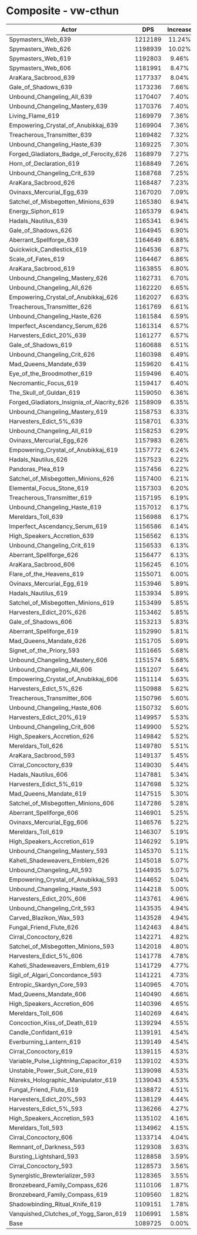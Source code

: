 # Composite - vw-cthun
| Actor | DPS | Increase |
|---|:---:|:---:|
|Spymasters_Web_639|1212189|11.24%|
|Spymasters_Web_626|1198939|10.02%|
|Spymasters_Web_619|1192803|9.46%|
|Spymasters_Web_606|1181991|8.47%|
|AraKara_Sacbrood_639|1177337|8.04%|
|Gale_of_Shadows_639|1173236|7.66%|
|Unbound_Changeling_All_639|1170407|7.40%|
|Unbound_Changeling_Mastery_639|1170376|7.40%|
|Living_Flame_619|1169979|7.36%|
|Empowering_Crystal_of_Anubikkaj_639|1169904|7.36%|
|Treacherous_Transmitter_639|1169482|7.32%|
|Unbound_Changeling_Haste_639|1169225|7.30%|
|Forged_Gladiators_Badge_of_Ferocity_626|1168979|7.27%|
|Horn_of_Declaration_619|1168849|7.26%|
|Unbound_Changeling_Crit_639|1168768|7.25%|
|AraKara_Sacbrood_626|1168487|7.23%|
|Ovinaxs_Mercurial_Egg_639|1167020|7.09%|
|Satchel_of_Misbegotten_Minions_639|1165380|6.94%|
|Energy_Siphon_619|1165379|6.94%|
|Hadals_Nautilus_639|1165341|6.94%|
|Gale_of_Shadows_626|1164945|6.90%|
|Aberrant_Spellforge_639|1164649|6.88%|
|Quickwick_Candlestick_619|1164536|6.87%|
|Scale_of_Fates_619|1164467|6.86%|
|AraKara_Sacbrood_619|1163855|6.80%|
|Unbound_Changeling_Mastery_626|1162731|6.70%|
|Unbound_Changeling_All_626|1162220|6.65%|
|Empowering_Crystal_of_Anubikkaj_626|1162027|6.63%|
|Treacherous_Transmitter_626|1161769|6.61%|
|Unbound_Changeling_Haste_626|1161584|6.59%|
|Imperfect_Ascendancy_Serum_626|1161314|6.57%|
|Harvesters_Edict_20%_639|1161277|6.57%|
|Gale_of_Shadows_619|1160688|6.51%|
|Unbound_Changeling_Crit_626|1160398|6.49%|
|Mad_Queens_Mandate_639|1159620|6.41%|
|Eye_of_the_Broodmother_619|1159496|6.40%|
|Necromantic_Focus_619|1159417|6.40%|
|The_Skull_of_Guldan_619|1159050|6.36%|
|Forged_Gladiators_Insignia_of_Alacrity_626|1158909|6.35%|
|Unbound_Changeling_Mastery_619|1158753|6.33%|
|Harvesters_Edict_5%_639|1158701|6.33%|
|Unbound_Changeling_All_619|1158253|6.29%|
|Ovinaxs_Mercurial_Egg_626|1157983|6.26%|
|Empowering_Crystal_of_Anubikkaj_619|1157772|6.24%|
|Hadals_Nautilus_626|1157523|6.22%|
|Pandoras_Plea_619|1157456|6.22%|
|Satchel_of_Misbegotten_Minions_626|1157400|6.21%|
|Elemental_Focus_Stone_619|1157303|6.20%|
|Treacherous_Transmitter_619|1157195|6.19%|
|Unbound_Changeling_Haste_619|1157012|6.17%|
|Mereldars_Toll_639|1156988|6.17%|
|Imperfect_Ascendancy_Serum_619|1156586|6.14%|
|High_Speakers_Accretion_639|1156562|6.13%|
|Unbound_Changeling_Crit_619|1156533|6.13%|
|Aberrant_Spellforge_626|1156477|6.13%|
|AraKara_Sacbrood_606|1156245|6.10%|
|Flare_of_the_Heavens_619|1155071|6.00%|
|Ovinaxs_Mercurial_Egg_619|1153946|5.89%|
|Hadals_Nautilus_619|1153934|5.89%|
|Satchel_of_Misbegotten_Minions_619|1153499|5.85%|
|Harvesters_Edict_20%_626|1153462|5.85%|
|Gale_of_Shadows_606|1153213|5.83%|
|Aberrant_Spellforge_619|1152990|5.81%|
|Mad_Queens_Mandate_626|1151705|5.69%|
|Signet_of_the_Priory_593|1151665|5.68%|
|Unbound_Changeling_Mastery_606|1151574|5.68%|
|Unbound_Changeling_All_606|1151207|5.64%|
|Empowering_Crystal_of_Anubikkaj_606|1151114|5.63%|
|Harvesters_Edict_5%_626|1150988|5.62%|
|Treacherous_Transmitter_606|1150796|5.60%|
|Unbound_Changeling_Haste_606|1150732|5.60%|
|Harvesters_Edict_20%_619|1149957|5.53%|
|Unbound_Changeling_Crit_606|1149900|5.52%|
|High_Speakers_Accretion_626|1149842|5.52%|
|Mereldars_Toll_626|1149780|5.51%|
|AraKara_Sacbrood_593|1149137|5.45%|
|Cirral_Concoctory_639|1149030|5.44%|
|Hadals_Nautilus_606|1147881|5.34%|
|Harvesters_Edict_5%_619|1147698|5.32%|
|Mad_Queens_Mandate_619|1147515|5.30%|
|Satchel_of_Misbegotten_Minions_606|1147286|5.28%|
|Aberrant_Spellforge_606|1146901|5.25%|
|Ovinaxs_Mercurial_Egg_606|1146576|5.22%|
|Mereldars_Toll_619|1146307|5.19%|
|High_Speakers_Accretion_619|1146292|5.19%|
|Unbound_Changeling_Mastery_593|1145370|5.11%|
|Kaheti_Shadeweavers_Emblem_626|1145018|5.07%|
|Unbound_Changeling_All_593|1144935|5.07%|
|Empowering_Crystal_of_Anubikkaj_593|1144652|5.04%|
|Unbound_Changeling_Haste_593|1144218|5.00%|
|Harvesters_Edict_20%_606|1143761|4.96%|
|Unbound_Changeling_Crit_593|1143535|4.94%|
|Carved_Blazikon_Wax_593|1143528|4.94%|
|Fungal_Friend_Flute_626|1142463|4.84%|
|Cirral_Concoctory_626|1142271|4.82%|
|Satchel_of_Misbegotten_Minions_593|1142018|4.80%|
|Harvesters_Edict_5%_606|1141778|4.78%|
|Kaheti_Shadeweavers_Emblem_619|1141729|4.77%|
|Sigil_of_Algari_Concordance_593|1141221|4.73%|
|Entropic_Skardyn_Core_593|1140965|4.70%|
|Mad_Queens_Mandate_606|1140490|4.66%|
|High_Speakers_Accretion_606|1140396|4.65%|
|Mereldars_Toll_606|1140269|4.64%|
|Concoction_Kiss_of_Death_619|1139294|4.55%|
|Candle_Confidant_619|1139191|4.54%|
|Everburning_Lantern_619|1139149|4.54%|
|Cirral_Concoctory_619|1139115|4.53%|
|Variable_Pulse_Lightning_Capacitor_619|1139102|4.53%|
|Unstable_Power_Suit_Core_619|1139098|4.53%|
|Nizreks_Holographic_Manipulator_619|1139043|4.53%|
|Fungal_Friend_Flute_619|1138872|4.51%|
|Harvesters_Edict_20%_593|1138129|4.44%|
|Harvesters_Edict_5%_593|1136266|4.27%|
|High_Speakers_Accretion_593|1135102|4.16%|
|Mereldars_Toll_593|1134962|4.15%|
|Cirral_Concoctory_606|1133714|4.04%|
|Remnant_of_Darkness_593|1129308|3.63%|
|Bursting_Lightshard_593|1128858|3.59%|
|Cirral_Concoctory_593|1128573|3.56%|
|Synergistic_Brewterializer_593|1128365|3.55%|
|Bronzebeard_Family_Compass_626|1110106|1.87%|
|Bronzebeard_Family_Compass_619|1109560|1.82%|
|Shadowbinding_Ritual_Knife_619|1109151|1.78%|
|Vanquished_Clutches_of_Yogg_Saron_619|1106991|1.58%|
|Base|1089725|0.00%|
